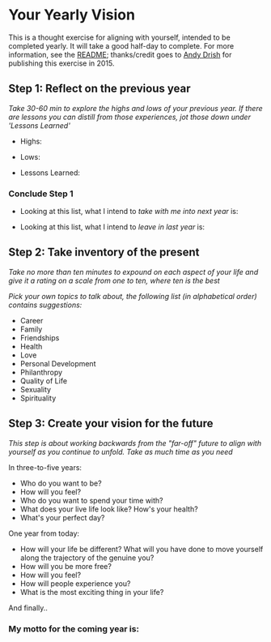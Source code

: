 # Your Yearly Vision

This is a thought exercise for aligning with yourself, intended to be completed yearly. It will take a good half-day to complete. For more information, see the [README](README.md); thanks/credit goes to [Andy Drish](https://andydrish.com/) for publishing this exercise in 2015.

## Step 1: Reflect on the previous year
_Take 30-60 min to explore the highs and lows of your previous year. If there are lessons you can distill from those experiences, jot those down under 'Lessons Learned'_
* Highs:

* Lows:

* Lessons Learned:


### Conclude Step 1

* Looking at this list, what I intend to *take with me into next year* is:

* Looking at this list, what I intend to *leave in last year* is:

## Step 2: Take inventory of the present
_Take no more than ten minutes to expound on each aspect of your life and give it a rating on a scale from one to ten, where ten is the best_

_Pick your own topics to talk about, the following list (in alphabetical order) contains suggestions:_

* Career
* Family
* Friendships
* Health
* Love
* Personal Development
* Philanthropy
* Quality of Life
* Sexuality
* Spirituality

## Step 3: Create your vision for the future
_This step is about working backwards from the "far-off" future to align with yourself as you continue to unfold. Take as much time as you need_

In three-to-five years:
* Who do you want to be?
* How will you feel?
* Who do you want to spend your time with?
* What does your live life look like? How's your health?
* What's your perfect day?

One year from today:
* How will your life be different? What will you have done to move yourself along the trajectory of the genuine you?
* How will you be more free?
* How will you feel?
* How will people experience you?
* What is the most exciting thing in your life?

And finally..
### My motto for the coming year is:

